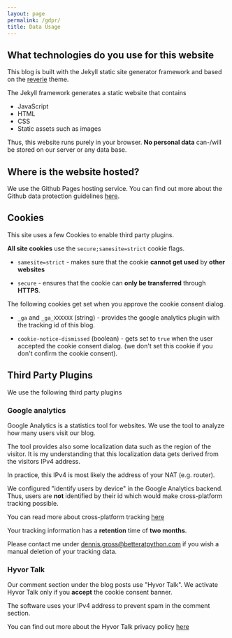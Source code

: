 ```yaml
---
layout: page
permalink: /gdpr/
title: Data Usage
---
```


## What technologies do you use for this website

This blog is built with the Jekyll static site generator framework and based on the [reverie](https://jekyllthemes.io/theme/reverie) theme.

The Jekyll framework generates a static website that contains 

* JavaScript
* HTML
* CSS
* Static assets such as images

Thus, this website runs purely in your browser. 
**No personal data** can-/will be stored on our server or any data base. 

## Where is the website hosted?

We use the Github Pages hosting service. You can find out more about the Github data protection guidelines [here](https://docs.github.com/en/github/site-policy/github-privacy-statement).

## Cookies

This site uses a few Cookies to enable third party plugins.

**All site cookies** use the `secure;samesite=strict` cookie flags.

* `samesite=strict` - makes sure that the cookie **cannot get used** by **other websites**

* `secure` - ensures that the cookie can **only be transferred** through **HTTPS**.

The following cookies get set when you approve the cookie consent dialog.

* `_ga` and `_ga_XXXXXX` (string) - provides the google analytics plugin with the tracking id of this blog.

* `cookie-notice-dismissed` (boolean) - gets set to `true` when the user accepted the cookie consent dialog. (we don't set this cookie if you don't confirm the cookie consent).

## Third Party Plugins

We use the following third party plugins

### Google analytics

Google Analytics is a statistics tool for websites.
We use the tool to analyze how many users visit our blog.

The tool provides also some localization data such as the region of the visitor.
It is my understanding that this localization data gets derived from the visitors IPv4 address.

In practice, this IPv4 is most likely the address of your NAT (e.g. router).

We configured "identify users by device" in the Google Analytics backend.
Thus, users are **not** identified by their id which would make cross-platform tracking possible.

You can read more about cross-platform tracking [here](https://support.google.com/analytics/answer/9213390?hl=en&utm_id=ad)

Your tracking information has a **retention** time of **two months**.

Please contact me under dennis.gross@betteratpython.com if you wish a manual deletion of your tracking data.

### Hyvor Talk

Our comment section under the blog posts use "Hyvor Talk".
We activate Hyvor Talk only if you **accept** the cookie consent banner. 

The software uses your IPv4 address to prevent spam in the comment section.

You can find out more about the Hyvor Talk privacy policy [here](https://talk.hyvor.com/docs/privacy)